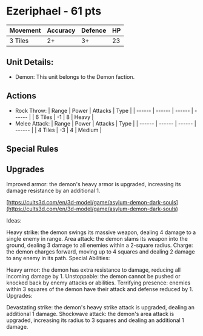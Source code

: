 # Ezeriphael  - 61 pts

|Movement | Accuracy | Defence | HP |
| ------ | ------ | ------ | ------ |
| 3 Tiles | 2+ | 3+ | 23 |

## Unit Details:
- Demon: This unit belongs to the Demon faction.


## Actions
- Rock Throw:
    | Range | Power | Attacks | Type |
    | ------ | ------ | ------ | ------ |
    | 6 Tiles | -1 | 8 | Heavy |
- Melee Attack:
    | Range | Power | Attacks | Type |
    | ------ | ------ | ------ | ------ |
    | 4 Tiles | -3 | 4 | Medium |

## Special Rules

## Upgrades
Improved armor: the demon's heavy armor is upgraded, increasing its damage resistance by an additional 1.

[https://cults3d.com/en/3d-model/game/asylum-demon-dark-souls](https://cults3d.com/en/3d-model/game/asylum-demon-dark-souls)

Ideas: 

Heavy strike: the demon swings its massive weapon, dealing 4 damage to a single enemy in range.
Area attack: the demon slams its weapon into the ground, dealing 3 damage to all enemies within a 2-square radius.
Charge: the demon charges forward, moving up to 4 squares and dealing 2 damage to any enemy in its path.
Special Abilities:

Heavy armor: the demon has extra resistance to damage, reducing all incoming damage by 1.
Unstoppable: the demon cannot be pushed or knocked back by enemy attacks or abilities.
Terrifying presence: enemies within 3 squares of the demon have their attack and defense reduced by 1.
Upgrades:


Devastating strike: the demon's heavy strike attack is upgraded, dealing an additional 1 damage.
Shockwave attack: the demon's area attack is upgraded, increasing its radius to 3 squares and dealing an additional 1 damage.
